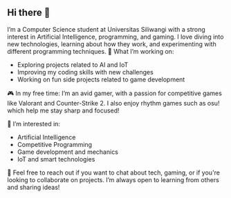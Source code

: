 ## Hi there 👋
I’m a Computer Science student at Universitas Siliwangi with a strong interest in Artificial Intelligence, programming, and gaming. I love diving into new technologies, learning about how they work, and experimenting with different programming techniques.
🔭 What I’m working on:

* Exploring projects related to AI and IoT
* Improving my coding skills with new challenges
* Working on fun side projects related to game development

🎮 In my free time:
I’m an avid gamer, with a passion for competitive games like Valorant and Counter-Strike 2. I also enjoy rhythm games such as osu! which help me stay sharp and focused!

🤔 I’m interested in:

* Artificial Intelligence
* Competitive Programming
* Game development and mechanics
* IoT and smart technologies

💬 Feel free to reach out if you want to chat about tech, gaming, or if you're looking to collaborate on projects. I’m always open to learning from others and sharing ideas!
